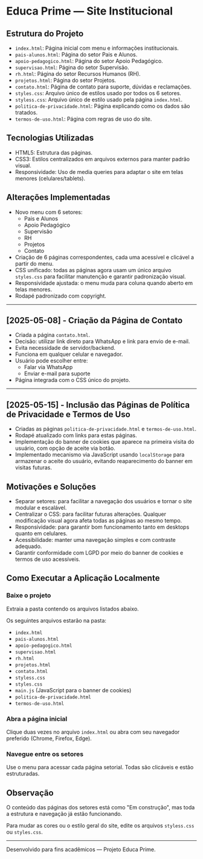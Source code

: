 # Educa Prime — Site Institucional

## Estrutura do Projeto

- `index.html`: Página inicial com menu e informações institucionais.
- `pais-alunos.html`: Página do setor Pais e Alunos.
- `apoio-pedagogico.html`: Página do setor Apoio Pedagógico.
- `supervisao.html`: Página do setor Supervisão.
- `rh.html`: Página do setor Recursos Humanos (RH).
- `projetos.html`: Página do setor Projetos.
- `contato.html`: Página de contato para suporte, dúvidas e reclamações.
- `styles.css`: Arquivo único de estilos usado por todos os 6 setores.
- `styless.css`: Arquivo único de estilo usado pela página `index.html`.
- `politica-de-privacidade.html`: Página explicando como os dados são tratados.
- `termos-de-uso.html`: Página com regras de uso do site.

## Tecnologias Utilizadas

- HTML5: Estrutura das páginas.
- CSS3: Estilos centralizados em arquivos externos para manter padrão visual.
- Responsividade: Uso de media queries para adaptar o site em telas menores (celulares/tablets).

## Alterações Implementadas

- Novo menu com 6 setores:
  - Pais e Alunos
  - Apoio Pedagógico
  - Supervisão
  - RH
  - Projetos
  - Contato
- Criação de 6 páginas correspondentes, cada uma acessível e clicável a partir do menu.
- CSS unificado: todas as páginas agora usam um único arquivo `styles.css` para facilitar manutenção e garantir padronização visual.
- Responsividade ajustada: o menu muda para coluna quando aberto em telas menores.
- Rodapé padronizado com copyright.
  
---

## [2025-05-08] - Criação da Página de Contato

- Criada a página `contato.html`.
- Decisão: utilizar link direto para WhatsApp e link para envio de e-mail.
- Evita necessidade de servidor/backend.
- Funciona em qualquer celular e navegador.
- Usuário pode escolher entre:
  - Falar via WhatsApp
  - Enviar e-mail para suporte
- Página integrada com o CSS único do projeto.

---

## [2025-05-15] - Inclusão das Páginas de Política de Privacidade e Termos de Uso

- Criadas as páginas `politica-de-privacidade.html` e `termos-de-uso.html`.
- Rodapé atualizado com links para estas páginas.
- Implementação do banner de cookies que aparece na primeira visita do usuário, com opção de aceite via botão.
- Implementado mecanismo via JavaScript usando `localStorage` para armazenar o aceite do usuário, evitando reaparecimento do banner em visitas futuras.

## Motivações e Soluções

- Separar setores: para facilitar a navegação dos usuários e tornar o site modular e escalável.
- Centralizar o CSS: para facilitar futuras alterações. Qualquer modificação visual agora afeta todas as páginas ao mesmo tempo.
- Responsividade: para garantir bom funcionamento tanto em desktops quanto em celulares.
- Acessibilidade: manter uma navegação simples e com contraste adequado.
- Garantir conformidade com LGPD por meio do banner de cookies e termos de uso acessíveis.

## Como Executar a Aplicação Localmente

### Baixe o projeto

Extraia a pasta contendo os arquivos listados abaixo.

Os seguintes arquivos estarão na pasta:

- `index.html`
- `pais-alunos.html`
- `apoio-pedagogico.html`
- `supervisao.html`
- `rh.html`
- `projetos.html`
- `contato.html`
- `styless.css`
- `styles.css`
- `main.js` (JavaScript para o banner de cookies)
- `politica-de-privacidade.html`
- `termos-de-uso.html`

### Abra a página inicial

Clique duas vezes no arquivo `index.html` ou abra com seu navegador preferido (Chrome, Firefox, Edge).

### Navegue entre os setores

Use o menu para acessar cada página setorial. Todas são clicáveis e estão estruturadas.

## Observação

O conteúdo das páginas dos setores está como "Em construção", mas toda a estrutura e navegação já estão funcionando.

Para mudar as cores ou o estilo geral do site, edite os arquivos `styless.css` ou `styles.css`.

---

Desenvolvido para fins acadêmicos — Projeto Educa Prime.

